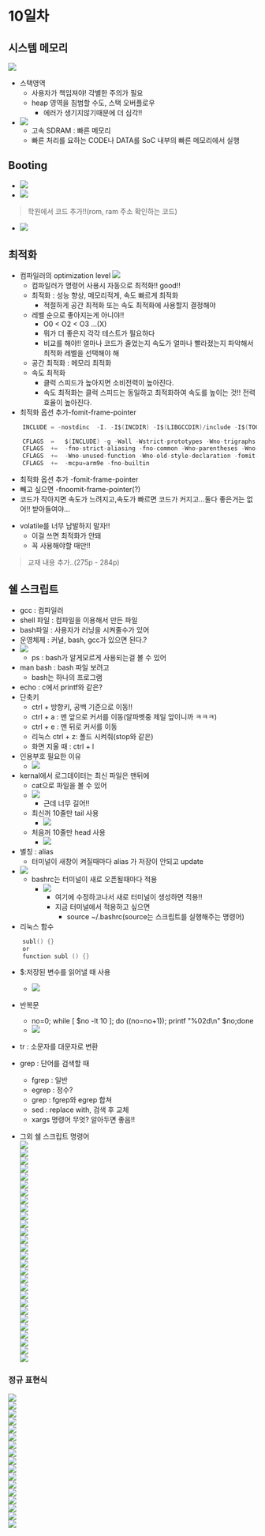 # 10일차
## 시스템 메모리 
![](./0621_001.png)
- 스택영역
  - 사용자가 책임져야! 각별한 주의가 필요
  - heap 영역을 침범할 수도, 스택 오버플로우
    - 에러가 생기지않기때문에 더 심각!!
- ![](./0621_002.png)
  - 고속 SDRAM : 빠른 메모리 
  - 빠른 처리를 요하는 CODE나 DATA를 SoC 내부의 빠른 메모리에서 실행 
## Booting 
* ![](./0623_11.png)  
* ![](./0621_003.png)  
> 학원에서 코드 추가!!(rom, ram 주소 확인하는 코드)
* ![](./0621_004.png)  

## 최적화 
* 컴파일러의 optimization level
![](./0621_005.png)  
  * 컴파일러가 명령어 사용시 자동으로 최적화!! good!!
  * 최적화 : 성능 향상, 메모리적게, 속도 빠르게 최적화
    * 적절하게 공간 최적화 또는 속도 최적화에 사용할지 결정해야
  * 레벨 순으로 좋아지는게 아니야!!
    * O0 < O2 < O3 ...(X)
    * 뭐가 더 좋은지 각각 테스트가 필요하다
    * 비교를 해야!! 얼마나 코드가 줄었는지 속도가 얼마나 빨라졌는지 파악해서 최적화 레벨을 선택해야 해 
  * 공간 최적화 : 메모리 최적화
  * 속도 최적화
    * 클럭 스피드가 높아지면 소비전력이 높아진다.
    * 속도 최적화는 클럭 스피드는 동일하고 최적화하여 속도를 높이는 것!! 전력효율이 높아진다.
* 최적화 옵션 추가-fomit-frame-pointer
```c
    INCLUDE	= -nostdinc  -I. -I$(INCDIR) -I$(LIBGCCDIR)/include -I$(TOOLDIR)/$(TARGET)/include 

    CFLAGS	= 	$(INCLUDE) -g -Wall -Wstrict-prototypes -Wno-trigraphs -O0
    CFLAGS	+= 	-fno-strict-aliasing -fno-common -Wno-parentheses -Wno-unused-parameter -Wno-implicit-function-declaration
    CFLAGS	+= 	-Wno-unused-function -Wno-old-style-declaration -fomit-frame-pointer
    CFLAGS	+= 	-mcpu=arm9e -fno-builtin
```
- 최적화 옵션 추가 -fomit-frame-pointer
- 빼고 싶으면 -fnoomit-frame-pointer(?)
- 코드가 작아지면 속도가 느려지고,속도가 빠르면 코드가 커지고...둘다 좋은거는 없어!! 받아들여야...
* volatile를 너무 남발하지 말자!!
  * 이걸 쓰면 최적화가 안돼
  * 꼭 사용해야할 때만!!
> 교재 내용 추가..(275p - 284p)
## 쉘 스크립트
- gcc : 컴파일러 
- shell 파일 : 컴파일을 이용해서 만든 파일
- bash파일 : 사용자가 러닝을 시켜줄수가 있어
- 운영체제 : 커널, bash, gcc가 있으면 된다.?
- ![](./0621_006.png)
  - ps : bash가 알게모르게 사용되는걸 볼 수 있어
- man bash : bash 파일 보려고
  - bash는 하나의 프로그램
- echo : c에서 printf와 같은?
- 단축키
    - ctrl + 방향키, 공백 기준으로 이동!!
    - ctrl + a : 맨 앞으로 커서를 이동(알파벳중 제일 앞이니까 ㅋㅋㅋ)
    - ctrl + e : 맨 뒤로 커서를 이동
    - 리눅스 ctrl + z: 폴드 시켜줘(stop와 같은)
    - 화면 지울 때 : ctrl + l
- 인용부호 필요한 이유
    - ![](./0621_007.png)
- kernal에서 로그데이터는 최신 파일은 맨뒤에 
    - cat으로 파일을 볼 수 있어
    - ![](./0621_010.png)
        - 근데 너무 길어!!
    - 최신꺼 10줄만 tail 사용
        - ![](./0621_009.png)
    - 처음꺼 10줄만 head 사용
        - ![](./0621_011.png)
- 별칭 : alias
    - 터미널이 새창이 켜질때마다 alias 가 저장이 안되고 update
- ![](./0621_012.png)
  - bashrc는 터미널이 새로 오픈될때마다 적용
    - ![](./0621_013.png)
        - 여기에 수정하고나서 새로 터미널이 생성하면 적용!!
        - 지금 터미널에서 적용하고 싶으면
            - source ~/.bashrc(source는 스크립트를 실행해주는 명령어)
- 리눅스 함수
```c
    subl() {}
    or 
    function subl () {}
```
- $:저장된 변수를 읽어낼 때 사용
  - ![](./0621_014.png)  

- 반복문
    - no=0; while [ $no -lt 10 ]; do ((no=no+1)); printf "%02d\n" $no;done
    - ![](./0621_020.png)  
- tr : 소문자를 대문자로 변환

- grep : 단어를 검색할 때
  - fgrep : 일반
  - egrep : 정수?
  - grep : fgrep와 egrep 합쳐
  - sed : replace with, 검색 후 교체
  - xargs 명령어 무엇? 알아두면 좋음!!
- 그외 쉘 스크립트 명령어   
![](./0621_015.png)   
![](./0621_016.png)    
![](./0621_017.png)  
![](./0621_018.png)  
![](./0621_019.png)  
![](./0621_021.png)  
![](./0621_022.png)   
![](./0621_023.png)   
![](./0621_024.png)  
![](./0621_025.png)  
![](./0621_026.png)  
![](./0621_027.png)  
![](./0621_028.png)  
![](./0621_029.png)  
![](./0621_030.png)  
![](./0621_031.png)  
![](./0621_032.png)  
![](./0621_033.png)  
![](./0621_034.png)  
![](./0621_035.png)  
![](./0621_036.png)  
![](./0621_037.png)  
![](./0621_038.png)  
![](./0621_039.png)  
![](./0621_040.png)  
![](./0621_041.png)  
![](./0621_042.png)  
![](./0621_043.png)  

### 정규 표현식   
![](./0621_044.png)  
![](./0621_045.png)  
![](./0621_046.png)  
![](./0621_047.png)  
![](./0621_048.png)  
![](./0621_049.png)  
![](./0621_050.png)  
![](./0621_051.png)  
![](./0621_052.png)  
![](./0621_053.png)  
![](./0621_054.png)  
![](./0621_055.png)  
![](./0621_056.png)  
![](./0621_057.png)  
![](./0621_058.png)  
![](./0621_059.png)  
![](./0621_060.png)  
  

